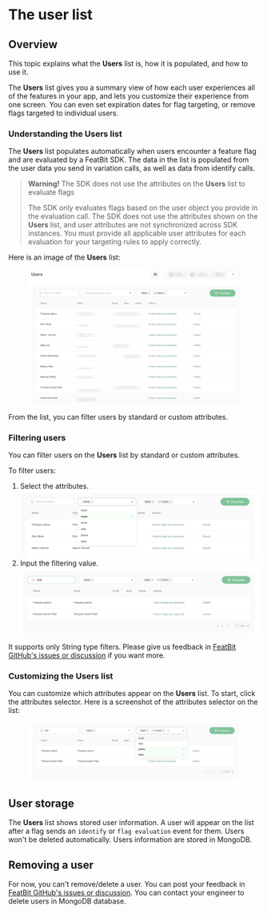 # The user list

## Overview <a href="#overview" id="overview"></a>

This topic explains what the **Users** list is, how it is populated, and how to use it.

The **Users** list gives you a summary view of how each user experiences all of the features in your app, and lets you customize their experience from one screen. You can even set expiration dates for flag targeting, or remove flags targeted to individual users.

### Understanding the Users list <a href="#understanding-the-users-list" id="understanding-the-users-list"></a>

The **Users** list populates automatically when users encounter a feature flag and are evaluated by a FeatBit SDK. The data in the list is populated from the user data you send in variation calls, as well as data from identify calls. 

> **Warning!** The SDK does not use the attributes on the **Users** list to evaluate flags
>
> The SDK only evaluates flags based on the user object you provide in the evaluation call. The SDK does not use the attributes shown on the **Users** list, and user attributes are not synchronized across SDK instances. You must provide all applicable user attributes for each evaluation for your targeting rules to apply correctly.

Here is an image of the **Users** list:

<figure><img src="../../.gitbook/assets/image (83).png" alt=""><figcaption></figcaption></figure>

From the list, you can filter users by standard or custom attributes.

### Filtering users <a href="#filtering-users" id="filtering-users"></a>

You can filter users on the **Users** list by standard or custom attributes.

To filter users:

1. Select the attributes.
   ![](<../../.gitbook/assets/image (103).png>)
2. Input the filtering value.
   ![](<../../.gitbook/assets/image (23).png>)

It supports only String type filters. Please give us feedback in [FeatBit GitHub's issues or discussion](https://github.com/featbit/featbit) if you want more.

### Customizing the Users list <a href="#customizing-the-users-list" id="customizing-the-users-list"></a>

You can customize which attributes appear on the **Users** list. To start, click the attributes selector. Here is a screenshot of the attributes selector on the list:

<figure><img src="../../.gitbook/assets/image (234).png" alt=""><figcaption></figcaption></figure>

## User storage <a href="#user-storage" id="user-storage"></a>

The **Users** list shows stored user information. A user will appear on the list after a flag sends an `identify` or `flag evaluation` event for them. Users won't be deleted automatically. Users information are stored in MongoDB.

## Removing a user <a href="#removing-a-user" id="removing-a-user"></a>

For now, you can't remove/delete a user. You can post your feedback in [FeatBit GitHub's issues or discussion](https://github.com/featbit/featbit). You can contact your engineer to delete users in MongoDB database.
